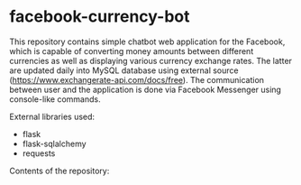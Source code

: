 # facebook-currency-bot

This repository contains simple chatbot web application for the Facebook, which is capable of converting money amounts between different currencies as well as displaying various currency exchange rates. The latter are updated daily into MySQL database using external source (https://www.exchangerate-api.com/docs/free). The communication between user and the application is done via Facebook Messenger using console-like commands.

External libraries used:
- flask
- flask-sqlalchemy
- requests

Contents of the repository:
